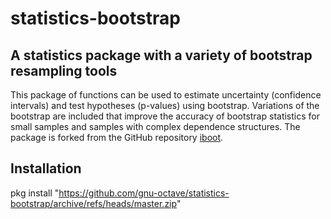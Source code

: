 # statistics-bootstrap

## A statistics package with a variety of bootstrap resampling tools

This package of functions can be used to estimate uncertainty (confidence intervals) and test hypotheses (p-values) using bootstrap. Variations of the bootstrap are included that improve the accuracy of bootstrap statistics for small samples and samples with complex dependence structures. The package is forked from the GitHub repository [iboot](https://github.com/acp29/iboot).

## Installation
pkg install "https://github.com/gnu-octave/statistics-bootstrap/archive/refs/heads/master.zip"
